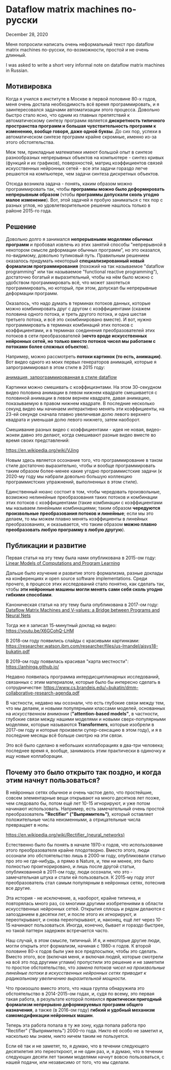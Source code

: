 # Dataflow matrix machines по-русски

December 28, 2020

Меня попросили написать очень неформальный текст про dataflow matrix machines по-русски, по-возможности, простой и не очень длинный.

I was asked to write a short very informal note on dataflow matrix machines in Russian.

## Мотивировка

Когда я учился в институте в Москве в первой половине 80-х годов, меня очень достала необходимость всё время программировать, и я заинтересовался задачами автоматизации этого процесса. Довольно быстро стало ясно, что одним из главных препятствий к автоматическому синтезу программ является **дискретность типичного пространства программ и большая чувствительность программ к изменению, вообще говоря, даже одной буквы**. До сих пор, успехи в автоматическом синтезе программ крайне скромные, именно из-за этого обстоятельства.

Меж тем, прикладные математики имеют большой опыт в синтезе разнообразных непрерывных объектов на компьютере - синтез кривых (функций и их графиков), поверхностей, матриц коэффициентов связей искусственных нейронных сетей - все эти задачи гораздо легче решаются на компьютере, чем задачи синтеза дискретных объектов.

Отсюда возникла задача - понять, каким образом можно программировать так, чтобы **программы можно было деформировать непрерывным образом** (чтобы **программы допускали сколь угодно малое изменение**). Вот, этой задачей я пробую заниматься с тех пор с разных углов, но удовлетворительное решение нашлось только в районе 2015-го года.

## Решение

Довольно долго я занимался **непрерывными моделями обычных программ** и пробовал извлечь из этих занятий способы "непрерывной в некотором смысле деформации обычных программ", но это оказался, по-видимому, довольно тупиковый путь. Правильным решением оказалось придумать некоторый **специализированный новый формализм программирования** (похожий на так называемое "dataflow programming" или так называемое "functional reactive programming"), достаточно богатый и выразительный, чтобы на нём было можно с удобством программировать всё, что может захотеться программировать, но который, при этом, допускал бы непрерывные деформации программ.

Оказалось, что надо думать в терминах потоков данных, которые можно комбинировать друг с другом с коэффициентами (скажем половина одного потока, и треть другого потока, и одна шестая третьего потока, и всё это скомбинировано вместе). И вот, нужно программировать в терминах комбинаций этих потоков с коэффициентами, и в терминах соединения преобразователей этих потоков в сети преобразователей (**нечто вроде искусственных нейронных сетей, но только вместо потоков чисел мы работаем с потоками более сложных объектов**).

Например, можно рассмотреть **потоки картинок (то есть, анимации)**. Вот видео одного из моих первых генераторов анимаций, которые я запрограммировал в этом стиле в 2015 году:

[анимация, запрограммированная в стиле dataflow](https://youtu.be/fEWcg_A5UZc)

Картинки можно смешивать с коэффициэнтами. На этом 30-секудном видео половина анимации в левом нижнем квадрате смешивается с половиной анимации в левом вернем квадрате, давая анимацию, показываемую в правом нижнем квадрате. В последние несколько секунд видео мы начинаем интерактивно менять эти коэффициенты, на 23-ей секунде сначала плавно увеличивая долю левого верхнего квадрата и уменьшая долю левого нижнего, затем наоборот.

Смешивание разных видео с коэффициентами - идея не новая, видео-жокеи давно это делают, когда смешивают разные видео вместе во время своих представлений:

https://en.wikipedia.org/wiki/VJing

Новым здесь является осознание того, что программирование в таком стиле достаточно выразительно, чтобы и вообще программировать таким образом более-менее какие угодно программистские задачи (к 2020-му году мы набрали довольно большую коллекцию программистских упражнений, выполненных в этом стиле).

Единственный нюанс состоит в том, чтобы чередовать произвольные, возможно нелинейные преобразования таких потоков и комбинации этих потоков с коэффициентами (такие комбинации с коэффициентами мы называем линейными комбинациями; таким образом **чередуются произвольные преобразования потоков и линейные**; если мы это делаем, то мы можем плавно менять коэффициенты в линейных преобразованиях, и оказывается, что таким образом **можно плавно преобразовать любую программу в любую другую**).

## Публикации и развитие

Первая статья на эту тему была нами опубликована в 2015-ом году: [Linear Models of Computations and Program Learning](https://easychair.org/publications/paper/Q4lW)

Дальше было изучение и развитие этого формализма, разные доклады на конференциях и open source software implementations. Среди прочего, в процессе этих исследований стало понятно, как сделать так, чтобы **эти нейронные машины могли менять сами себя сколь угодно гибкими способами**.

Каноническая статья на эту тему была опубликована в 2017-ом году: [Dataflow Matrix Machines and V-values: a Bridge between Programs and Neural Nets](https://arxiv.org/abs/1712.07447)

Тогда же я записал 15-минутный доклад на видео: https://youtu.be/X6GCohQ-LHM

В 2018-ом году появились слайды с красивыми картинками: https://researcher.watson.ibm.com/researcher/files/us-lmandel/aisys18-bukatin.pdf

В 2019-ом году появилась красивая "карта местности": https://anhinga.github.io/

Недавно появилась программа интердисциплинарных исследований, связанных с этим материалом, которые было бы интересно сделать в сотрудничестве: https://www.cs.brandeis.edu/~bukatin/dmm-collaborative-research-agenda.pdf

В частности, недавно мы осознали, что есть глубокие связи между тем, что мы делаем, и новыми популярными классами моделей, основанных на _искусственном внимании_ (**"attention-based models"**, в частности, глубокие связи между нашими моделями и новыми сверх-популярными моделями, которые называются **Transformers**, которые изобрели в 2017-ом году и которые произвели супер-сенсацию в этом году), и я в последние месяцы всё больше смотрю на эти связи.

Это всё было сделано в небольших коллаборациях в два-три человека; последнее время я, вообще, занимаюсь этим практически в одиночку и ищу новые коллаборации.


## Почему это было открыто так поздно, и когда этим начнут пользоваться?

В нейронных сетях обычное и очень частое дело, что простейшие, совсем элементарные вещи открывают на много десятков лет позже, чем следовало бы, потом ещё лет 10-15 игнорируют, и уже потом начинают использовать. Например, есть замечательный очень простой преобразователь **"Rectifier" ("Выпрямитель")**, который оставляет положительные числа неизменными, а отрицательные числа превращает в ноль:

https://en.wikipedia.org/wiki/Rectifier_(neural_networks)

Естественно было бы понять в начале 1970-х годов, что использование этого преобразователя крайне плодотворно. Вместо этого, люди осознали это обстоятельство лишь в 2000-м году, опубликовали статью про это не где-нибудь, а прямо в Nature, и, тем ни менее, это было полностью проигнорировано, и лишь после другой статьи, опубликованной в 2011-ом году, люди осознали, что это - замечательная штука и стали ей пользоваться. К 2015-му году этот преобразователь стал самым популярным в нейронных сетях, потеснив все другие.

Эта история - не исключение, а, наоборот, крайне типична, и повторялась много раз, со многими другими изобретениями в области искусственных нейронных сетей. Открытия сплошь и рядом делаются с запозданием в десятки лет, и после этого их игнорируют, и переоткрывают, и снова переоткрывают, и, наконец, ещё лет через 10-15 начинают пользоваться. Иногда, конечно, бывает и гораздо быстрее, но такой паттерн задержек встречается часто.

Наш случай, в этом смысле, типичный. И я, и некоторые другие люди, могли открыть этот формализм, начиная с 1980-х годов. К второй половине 80-х годов были уже все предпосылки, чтобы это сделать. Вместо этого, все (включая меня, и включая людей, которые смотрели на всё это под другими углами) пропустили это решение и не заметили то простое обстоятельство, что _замена потоков чисел на произвольные линейные потоки в искусственных нейронных сетях приводит к радикальному увеличению выразительной мощности_.

Что произошло вместо этого, что наша группа обнаружила это обстоятельство в 2014-2015-ом годах, и, судя по всему, это первая такая работа, в результате которой появился **практически пригодный формализм непрерывно деформируемых программ общего назначения**, а также (в 2016-ом году) **гибкий и удобный механизм самомодификации нейронных машин**.

Теперь эта работа попала в ту же зону, куда попала работа про "Rectifier" ("Выпрямитель") 2000-го года. Никто её особо не заметил и, насколько мы знаем, никто ничем таким не пользуется.

Если её так и не заметят, то, я думаю, что в течении следующего десятилетия это переоткроют, и не один раз, и, я думаю, что в течении следующих десяти лет такими моделями начнут вовсю пользоваться, с нашей подачи, или независимо от того, что мы сделали.

